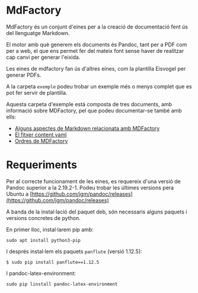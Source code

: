 # MdFactory

MdFactory és un conjunt d'eines per a la creació de documentació fent ús del llenguatge Markdown.

El motor amb què generem els documents és Pandoc, tant per a PDF com per a web, el que ens permet  fer del mateix font sense haver de realitzar cap canvi per generar l'eixida. 

Les eines de mdfactory fan ús d'altres eines, com la plantilla Eisvogel per generar PDFs.

A la carpeta `exemple` podeu trobar un exemple més o menys complet que es pot fer servir de plantilla.

Aquesta carpeta d'exemple está composta de tres documents, amb informació sobre MDFactory, pel que podeu documentar-se també amb ells:

* [Alguns aspectes de Markdown relacionata amb MDFactory](exemple/1.Markdown.md)
* [El fitxer content.yaml](exemple/2.contentYAML.md)
* [Ordres de MDFactory](exemple/3.ordres.md)

# Requeriments

Per al correcte funcionament de les eines, es requereix d'una versió de Pandoc superior a la 2.19.2-1. Podeu trobar les últimes versions pera Ubuntu a [https://github.com/jgm/pandoc/releases](https://github.com/jgm/pandoc/releases)

A banda de la instal·lació del paquet deb, són necessaris alguns paquets i versions concretes de python.

En primer lloc, instal·larem pip amb:

```
sudo apt install python3-pip
```

I després instal·lem els paquets `panflute` (versió 1.12.5):

```
$ sudo pip install panflute==1.12.5
```

I pandoc-latex-environment:

```
sudo pip linstall pandoc-latex-environment
```

